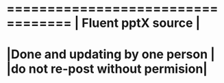 ==================================
|      Fluent pptX source        |
==================================
|Done and updating by one person |
|do not re-post without permision|
==================================
